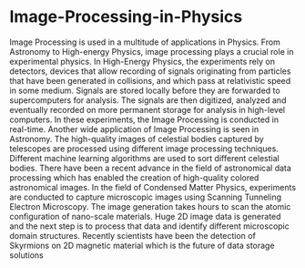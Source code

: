 # Image-Processing-in-Physics
Image Processing is used in a multitude of applications in Physics. From Astronomy to High-energy
Physics, image processing plays a crucial role in experimental physics. In High-Energy Physics, the
experiments rely on detectors, devices that allow recording of signals originating from particles that
have been generated in collisions, and which pass at relativistic speed in some medium. Signals
are stored locally before they are forwarded to supercomputers for analysis. The signals are then
digitized, analyzed and eventually recorded on more permanent storage for analysis in high-level
computers. In these experiments, the Image Processing is conducted in real-time. Another wide
application of Image Processing is seen in Astronomy. The high-quality images of celestial bodies
captured by telescopes are processed using different image processing techniques. Different machine
learning algorithms are used to sort different celestial bodies. There have been a recent advance
in the field of astronomical data processing which has enabled the creation of high-quality colored
astronomical images. In the field of Condensed Matter Physics, experiments are conducted to
capture microscopic images using Scanning Tunneling Electron Microscopy. The image generation
takes hours to scan the atomic configuration of nano-scale materials. Huge 2D image data is
generated and the next step is to process that data and identify different microscopic domain
structures. Recently scientists have been the detection of Skyrmions on 2D magnetic material
which is the future of data storage solutions
